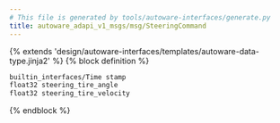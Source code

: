```yaml
---
# This file is generated by tools/autoware-interfaces/generate.py
title: autoware_adapi_v1_msgs/msg/SteeringCommand
---
```


{% extends 'design/autoware-interfaces/templates/autoware-data-type.jinja2' %}
{% block definition %}

```txt
builtin_interfaces/Time stamp
float32 steering_tire_angle
float32 steering_tire_velocity
```

{% endblock %}
